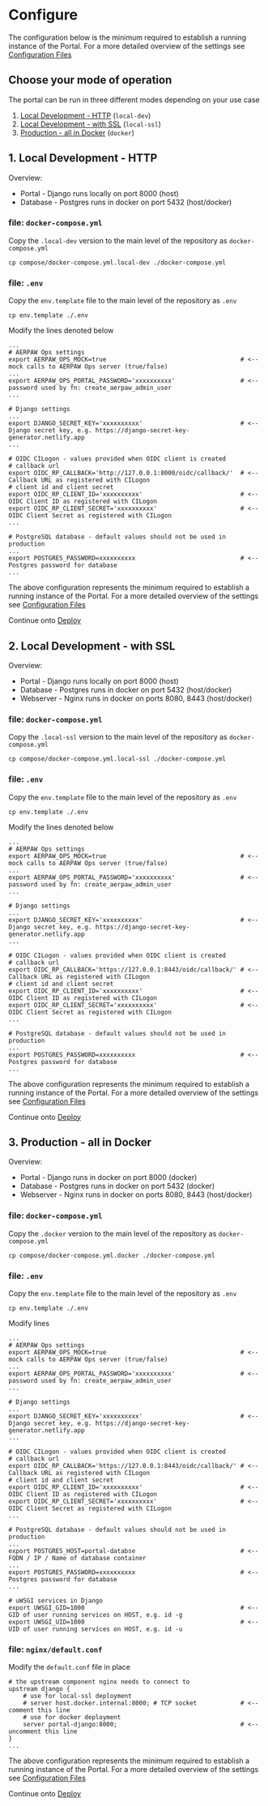 # Configure

The configuration below is the minimum required to establish a running instance of the Portal. For a more detailed overview of the settings see [Configuration Files](./configuration-files.md)

## Choose your mode of operation

The portal can be run in three different modes depending on your use case

1. [Local Development - HTTP](#local-dev) (`local-dev`)
2. [Local Development - with SSL](#local-ssl) (`local-ssl`)
3. [Production - all in Docker](#in-docker) (`docker`)

## 1. <a name="local-dev"></a>Local Development - HTTP

Overview:

- Portal - Django runs locally on port 8000 (host)
- Database - Postgres runs in docker on port 5432 (host/docker)

### file: `docker-compose.yml`

Copy the `.local-dev` version to the main level of the repository as `docker-compose.yml`

```
cp compose/docker-compose.yml.local-dev ./docker-compose.yml
```

### file: `.env`

Copy the `env.template` file to the main level of the repository as `.env`

```
cp env.template ./.env
```

Modify the lines denoted below

```env
...
# AERPAW Ops settings
export AERPAW_OPS_MOCK=true                                     # <-- mock calls to AERPAW Ops server (true/false)
...
export AERPAW_OPS_PORTAL_PASSWORD='xxxxxxxxxx'                  # <-- password used by fn: create_aerpaw_admin_user
...

# Django settings
...
export DJANGO_SECRET_KEY='xxxxxxxxxx'                           # <-- Django secret key, e.g. https://django-secret-key-generator.netlify.app
...

# OIDC CILogon - values provided when OIDC client is created
# callback url
export OIDC_RP_CALLBACK='http://127.0.0.1:8000/oidc/callback/'  # <-- Callback URL as registered with CILogon
# client id and client secret
export OIDC_RP_CLIENT_ID='xxxxxxxxxx'                           # <-- OIDC Client ID as registered with CILogon
export OIDC_RP_CLIENT_SECRET='xxxxxxxxxx'                       # <-- OIDC Client Secret as registered with CILogon
...

# PostgreSQL database - default values should not be used in production
...
export POSTGRES_PASSWORD=xxxxxxxxxx                             # <-- Postgres password for database
...
```

The above configuration represents the minimum required to establish a running instance of the Portal. For a more detailed overview of the settings see [Configuration Files](./configuration-files.md)

Continue onto [Deploy](./deploy.md)

## 2. <a name="local-ssl"></a>Local Development - with SSL

Overview:

- Portal - Django runs locally on port 8000 (host)
- Database - Postgres runs in docker on port 5432 (host/docker)
- Webserver - Nginx runs in docker on ports 8080, 8443 (host/docker)

### file: `docker-compose.yml`

Copy the `.local-ssl` version to the main level of the repository as `docker-compose.yml`

```
cp compose/docker-compose.yml.local-ssl ./docker-compose.yml
```

### file: `.env`

Copy the `env.template` file to the main level of the repository as `.env`

```
cp env.template ./.env
```

Modify the lines denoted below

```env
...
# AERPAW Ops settings
export AERPAW_OPS_MOCK=true                                     # <-- mock calls to AERPAW Ops server (true/false)
...
export AERPAW_OPS_PORTAL_PASSWORD='xxxxxxxxxx'                  # <-- password used by fn: create_aerpaw_admin_user
...

# Django settings
...
export DJANGO_SECRET_KEY='xxxxxxxxxx'                           # <-- Django secret key, e.g. https://django-secret-key-generator.netlify.app
...

# OIDC CILogon - values provided when OIDC client is created
# callback url
export OIDC_RP_CALLBACK='https://127.0.0.1:8443/oidc/callback/' # <-- Callback URL as registered with CILogon
# client id and client secret
export OIDC_RP_CLIENT_ID='xxxxxxxxxx'                           # <-- OIDC Client ID as registered with CILogon
export OIDC_RP_CLIENT_SECRET='xxxxxxxxxx'                       # <-- OIDC Client Secret as registered with CILogon
...

# PostgreSQL database - default values should not be used in production
...
export POSTGRES_PASSWORD=xxxxxxxxxx                             # <-- Postgres password for database
...
```

The above configuration represents the minimum required to establish a running instance of the Portal. For a more detailed overview of the settings see [Configuration Files](./configuration-files.md)

Continue onto [Deploy](./deploy.md)

## 3. <a name="in-docker"></a>Production - all in Docker

Overview:

- Portal - Django runs in docker on port 8000 (docker)
- Database - Postgres runs in docker on port 5432 (docker)
- Webserver - Nginx runs in docker on ports 8080, 8443 (host/docker)

### file: `docker-compose.yml`

Copy the `.docker` version to the main level of the repository as `docker-compose.yml`

```
cp compose/docker-compose.yml.docker ./docker-compose.yml
```

### file: `.env`

Copy the `env.template` file to the main level of the repository as `.env`

```
cp env.template ./.env
```

Modify lines

```env
...
# AERPAW Ops settings
export AERPAW_OPS_MOCK=true                                     # <-- mock calls to AERPAW Ops server (true/false)
...
export AERPAW_OPS_PORTAL_PASSWORD='xxxxxxxxxx'                  # <-- password used by fn: create_aerpaw_admin_user
...

# Django settings
...
export DJANGO_SECRET_KEY='xxxxxxxxxx'                           # <-- Django secret key, e.g. https://django-secret-key-generator.netlify.app
...

# OIDC CILogon - values provided when OIDC client is created
# callback url
export OIDC_RP_CALLBACK='https://127.0.0.1:8443/oidc/callback/' # <-- Callback URL as registered with CILogon
# client id and client secret
export OIDC_RP_CLIENT_ID='xxxxxxxxxx'                           # <-- OIDC Client ID as registered with CILogon
export OIDC_RP_CLIENT_SECRET='xxxxxxxxxx'                       # <-- OIDC Client Secret as registered with CILogon
...

# PostgreSQL database - default values should not be used in production
...
export POSTGRES_HOST=portal-databse                             # <-- FQDN / IP / Name of database container
...
export POSTGRES_PASSWORD=xxxxxxxxxx                             # <-- Postgres password for database
...

# uWSGI services in Django
export UWSGI_GID=1000                                           # <-- GID of user running services on HOST, e.g. id -g
export UWSGI_UID=1000                                           # <-- UID of user running services on HOST, e.g. id -u
```

### file: `nginx/default.conf`

Modify the `default.conf` file in place

```env
# the upstream component nginx needs to connect to
upstream django {
    # use for local-ssl deployment
    # server host.docker.internal:8000; # TCP socket            # <-- comment this line
    # use for docker deployment
    server portal-django:8000;                                  # <-- uncomment this line
}
...
```

The above configuration represents the minimum required to establish a running instance of the Portal. For a more detailed overview of the settings see [Configuration Files](./configuration-files.md)

Continue onto [Deploy](./deploy.md)
